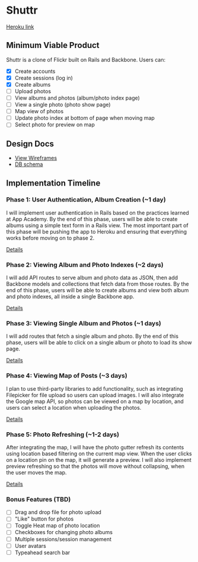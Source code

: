 # Shuttr

[Heroku link][heroku]

[heroku]: http://shuttr-app.herokuapp.com

## Minimum Viable Product
Shuttr is a clone of Flickr built on Rails and Backbone. Users can:

<!-- This is a Markdown checklist. Use it to keep track of your progress! -->

- [x] Create accounts
- [x] Create sessions (log in)
- [x] Create albums
- [ ] Upload photos
- [ ] View albums and photos (album/photo index page)
- [ ] View a single photo (photo show page)
- [ ] Map view of photos
- [ ] Update photo index at bottom of page when moving map
- [ ] Select photo for preview on map

## Design Docs
* [View Wireframes][views]
* [DB schema][schema]

[views]: ./docs/views.md
[schema]: ./docs/schema.md

## Implementation Timeline

### Phase 1: User Authentication, Album Creation (~1 day)
I will implement user authentication in Rails based on the practices learned at
App Academy. By the end of this phase, users will be able to create albums using
a simple text form in a Rails view. The most important part of this phase will
be pushing the app to Heroku and ensuring that everything works before moving on
to phase 2.

[Details][phase-one]

### Phase 2: Viewing Album and Photo Indexes (~2 days)
I will add API routes to serve album and photo data as JSON, then add Backbone
models and collections that fetch data from those routes. By the end of this
phase, users will be able to create albums and view both album and photo
indexes, all inside a single Backbone app.

[Details][phase-two]

### Phase 3: Viewing Single Album and Photos (~1 days)
I will add routes that fetch a single album and photo. By the end of this
phase, users will be able to click on a single album or photo to load
its show page.

[Details][phase-three]

### Phase 4: Viewing Map of Posts (~3 days)
I plan to use third-party libraries to add functionality, such as integrating
Filepicker for file upload so users can upload images. I will also integrate the
Google map API, so photos can be viewed on a map by location, and users can
select a location when uploading the photos.

[Details][phase-four]

### Phase 5: Photo Refreshing (~1-2 days)
After integrating the map, I will have the photo gutter refresh its contents
using location based filtering on the current map view. When the user clicks on
a location pin on the map, it will generate a preview. I will also implement
preview refreshing so that the photos will move without collapsing, when the
user moves the map.

[Details][phase-five]


### Bonus Features (TBD)
- [ ] Drag and drop file for photo upload
- [ ] "Like" button for photos
- [ ] Toggle Heat map of photo location
- [ ] Checkboxes for changing photo albums
- [ ] Multiple sessions/session management
- [ ] User avatars
- [ ] Typeahead search bar

[phase-one]: ./docs/phases/phase1.md
[phase-two]: ./docs/phases/phase2.md
[phase-three]: ./docs/phases/phase3.md
[phase-four]: ./docs/phases/phase4.md
[phase-five]: ./docs/phases/phase5.md
